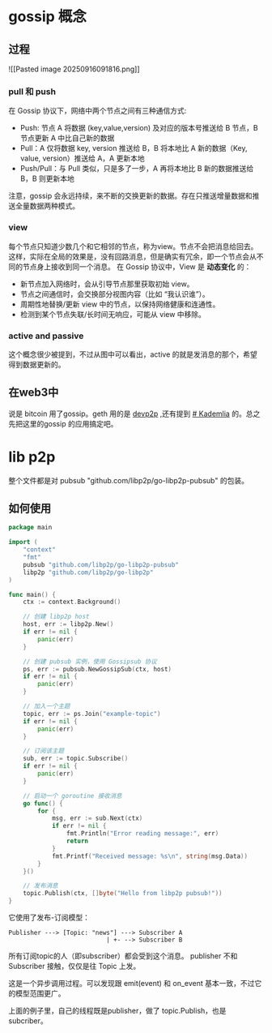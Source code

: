 
# gossip 概念

## 过程

![[Pasted image 20250916091816.png]]

### pull 和 push
在 Gossip 协议下，网络中两个节点之间有三种通信方式:

- Push: 节点 A 将数据 (key,value,version) 及对应的版本号推送给 B 节点，B 节点更新 A 中比自己新的数据
- Pull：A 仅将数据 key, version 推送给 B，B 将本地比 A 新的数据（Key, value, version）推送给 A，A 更新本地
- Push/Pull：与 Pull 类似，只是多了一步，A 再将本地比 B 新的数据推送给 B，B 则更新本地

注意，gossip 会永远持续，来不断的交换更新的数据。存在只推送增量数据和推送全量数据两种模式。

### view
每个节点只知道少数几个和它相邻的节点，称为view。节点不会把消息给回去。这样，实际在全局的效果是，没有回路消息，但是确实有冗余，即一个节点会从不同的节点身上接收到同一个消息。
在 Gossip 协议中，View 是 **动态变化** 的：

- 新节点加入网络时，会从引导节点那里获取初始 view。
- 节点之间通信时，会交换部分视图内容（比如 “我认识谁”）。
- 周期性地替换/更新 view 中的节点，以保持网络健康和连通性。
- 检测到某个节点失联/长时间无响应，可能从 view 中移除。

### active and passive
这个概念很少被提到，不过从图中可以看出，active 的就是发消息的那个，希望得到数据更新的。

## 在web3中

说是 bitcoin 用了gossip。geth 用的是 [devp2p](https://github.com/ethereum/devp2p) ,还有提到 [# Kademlia](https://blog.csdn.net/han0373/article/details/80494437) 的。总之先把这里的gossip 的应用搞定吧。


# lib p2p

整个文件都是对 pubsub "github.com/libp2p/go-libp2p-pubsub" 的包装。

## 如何使用
```go
package main

import (
    "context"
    "fmt"
    pubsub "github.com/libp2p/go-libp2p-pubsub"
    libp2p "github.com/libp2p/go-libp2p"
)

func main() {
    ctx := context.Background()

    // 创建 libp2p host
    host, err := libp2p.New()
    if err != nil {
        panic(err)
    }

    // 创建 pubsub 实例，使用 Gossipsub 协议
    ps, err := pubsub.NewGossipSub(ctx, host)
    if err != nil {
        panic(err)
    }

    // 加入一个主题
    topic, err := ps.Join("example-topic")
    if err != nil {
        panic(err)
    }

    // 订阅该主题
    sub, err := topic.Subscribe()
    if err != nil {
        panic(err)
    }

    // 启动一个 goroutine 接收消息
    go func() {
        for {
            msg, err := sub.Next(ctx)
            if err != nil {
                fmt.Println("Error reading message:", err)
                return
            }
            fmt.Printf("Received message: %s\n", string(msg.Data))
        }
    }()

    // 发布消息
    topic.Publish(ctx, []byte("Hello from libp2p pubsub!"))
}
```

它使用了发布-订阅模型：
```
Publisher ---> [Topic: "news"] ---> Subscriber A 
                           | +- --> Subscriber B
```
所有订阅topic的人（即subscriber）都会受到这个消息。
publisher 不和 Subscriber 接触，仅仅是往 Topic 上发。

这是一个异步调用过程。可以发现跟 emit(event) 和 on_event 基本一致，不过它的模型范围更广。

上面的例子里，自己的线程既是publisher，做了 topic.Publish，也是subcriber。




